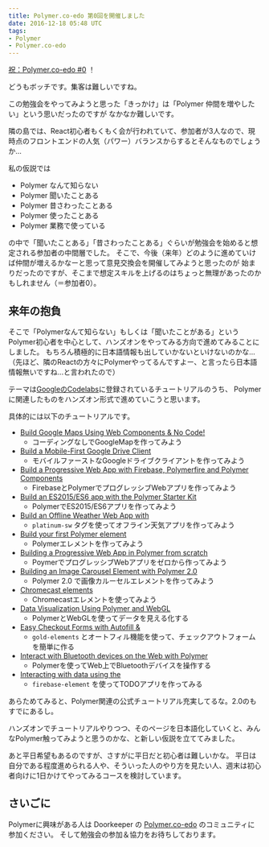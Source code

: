 ```yaml
---
title: Polymer.co-edo 第0回を開催しました
date: 2016-12-18 05:48 UTC
tags:
- Polymer
- Polymer.co-edo
---
```


[祝：Polymer.co-edo #0](https://polymercoedo.doorkeeper.jp/events/54519) ！

どうもボッチです。集客は難しいですね。

この勉強会をやってみようと思った「きっかけ」は「Polymer 仲間を増やしたい」という思いだったのですが
なかなか難しいです。

隣の島では、React初心者もくもく会が行われていて、参加者が3人なので、現時点のフロントエンドの人気（パワー）バランスからするとそんなものでしょうか...

私の仮説では

- Polymer なんて知らない
- Polymer 聞いたことある
- Polymer 昔さわったことある
- Polymer 使ったことある
- Polymer 業務で使っている

の中で「聞いたことある」「昔さわったことある」ぐらいが勉強会を始めると想定される参加者の中間層でした。
そこで、今後（来年）どのように進めていけば仲間が増えるかなーと思って意見交換会を開催してみようと思ったのが
始まりだったのですが、そこまで想定スキルを上げるのはちょっと無理があったのかもしれません（＝参加者0）。

## 来年の抱負

そこで「Polymerなんて知らない」もしくは「聞いたことがある」というPolymer初心者を中心として、ハンズオンをやってみる方向で進めてみることにしました。
もちろん積極的に日本語情報も出していかないといけないのかな...
（先ほど、隣のReactの方々にPolymerやってるんですよー、と言ったら日本語情報無いですね...と言われたので）

テーマは[GoogleのCodelabs](https://codelabs.developers.google.com/)に登録されているチュートリアルのうち、
Polymerに関連したものをハンズオン形式で進めていこうと思います。

具体的には以下のチュートリアルです。

- [Build Google Maps Using Web Components & No Code!](https://codelabs.developers.google.com/codelabs/polymer-maps/index.html?index=..%2F..%2Findex#0)
    - コーディングなしでGoogleMapを作ってみよう
- [Build a Mobile-First Google Drive Client](https://codelabs.developers.google.com/codelabs/polymer-drive-client/index.html?index=..%2F..%2Findex#0)
    - モバイルファーストなGoogleドライブクライアントを作ってみよう
- [Build a Progressive Web App with Firebase, Polymerfire and Polymer Components](https://codelabs.developers.google.com/codelabs/polymer-firebase-pwa/index.html?index=..%2F..%2Findex#0)
    - FirebaseとPolymerでプログレッシブWebアプリを作ってみよう
- [Build an ES2015/ES6 app with the Polymer Starter Kit](https://codelabs.developers.google.com/codelabs/polymer-es2015/index.html?index=..%2F..%2Findex#0)
    - PolymerでES2015/ES6アプリを作ってみよう
- [Build an Offline Weather Web App with <platinum-sw>](https://codelabs.developers.google.com/codelabs/polymer-offline-weather/index.html?index=..%2F..%2Findex#0)
    - `platinum-sw` タグを使ってオフライン天気アプリを作ってみよう
- [Build your first Polymer element](https://codelabs.developers.google.com/codelabs/polymer-first-elements/index.html?index=..%2F..%2Findex#0)
    - Polymerエレメントを作ってみよう
- [Building a Progressive Web App in Polymer from scratch](https://codelabs.developers.google.com/codelabs/pwa-from-scratch/index.html?index=..%2F..%2Findex#0)
    - PoymerでプログレッシブWebアプリをゼロから作ってみよう
- [Building an Image Carousel Element with Polymer 2.0](https://codelabs.developers.google.com/codelabs/polymer-2-carousel/index.html?index=..%2F..%2Findex#0)
    - Polymer 2.0 で画像カルーセルエレメントを作ってみよう
- [Chromecast elements](https://codelabs.developers.google.com/codelabs/polymer-cast-elements/index.html?index=..%2F..%2Findex#0)
    - Chromecastエレメントを使ってみよう
- [Data Visualization Using Polymer and WebGL](https://codelabs.developers.google.com/codelabs/polymer-webgl/index.html?index=..%2F..%2Findex#0)
    - PolymerとWebGLを使ってデータを見える化する
- [Easy Checkout Forms with Autofill & <gold-elements>](https://codelabs.developers.google.com/codelabs/polymer-checkout-form/index.html?index=..%2F..%2Findex#0)
    - `gold-elements` とオートフィル機能を使って、チェックアウトフォームを簡単に作る
- [Interact with Bluetooth devices on the Web with Polymer](https://codelabs.developers.google.com/codelabs/polymer-bluetooth/index.html?index=..%2F..%2Findex#0)
    - Polymerを使ってWeb上でBluetoothデバイスを操作する
- [Interacting with data using the <firebase-element>](https://codelabs.developers.google.com/codelabs/polymer-firebase/index.html?index=..%2F..%2Findex#0)
    - `firebase-element` を使ってTODOアプリを作ってみる


あらためてみると、Polymer関連の公式チュートリアル充実してるな。2.0のもすでにあるし。

ハンズオンでチュートリアルやりつつ、そのページを日本語化していくと、みんなPolymer触ってみようと思うのかな、と新しい仮説を立ててみました。

あと平日希望もあるのですが、さすがに平日だと初心者は難しいかな。
平日は自分である程度進められる人や、そういった人のやり方を見たい人、週末は初心者向けに1日かけてやってみるコースを検討しています。

## さいごに

Polymerに興味がある人は Doorkeeper の [Polymer.co-edo](https://polymercoedo.doorkeeper.jp/) のコミュニティに参加ください。
そして勉強会の参加＆協力をお待ちしております。
